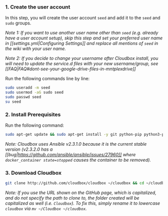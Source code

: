 
###  1. Create the user account  ### 

In this step, you will create the user account `seed` and add it to the `seed` and `sudo` groups.  

_Note 1: If you want to use another user name other than `seed` (e.g. already have a user account setup), skip this step and set your preferred user name in [[settings.yml|Configuring Settings]] and replace all mentions of `seed` in the wiki with your user name._

_Note 2: If you decide to change your username after Cloudbox install, you will need to update the service.d files with your new username/group, see [[FAQ|FAQ#dont-see-your-google-drive-files-in-mntplexdrive]]_

Run the following commands line by line:


```bash
sudo useradd -m seed
sudo usermod -aG sudo seed
sudo passwd seed
su seed
```





### 2. Install Prerequisites  ####

Run the following command:

```bash
sudo apt-get update && sudo apt-get install -y git python-pip python3-pip python-setuptools python3-setuptools && sudo easy_install -U pip && sudo easy_install3 -U pip && sudo python -m pip install ansible==2.3.1.0 requests && sudo python3 -m pip install requests
```

_Note: Cloudbox uses Ansible v2.3.1.0 because it is the current stable version (v2.3.2.0 has a [[bug|https://github.com/ansible/ansible/issues/27960]] where `docker_container state=stopped` causes the container to be removed)._


### 3. Download Cloudbox ### 



 ```bash
git clone http://github.com/cloudbox/cloudbox ~/cloudbox && cd ~/cloudbox
 ```

_Note: If you use the URL shown on the GitHub page, which is capitalized, and do not specify the path to clone to, the folder created will be capitalized as well (i.e. `Cloudbox`). To fix this, simply rename it to lowercase `cloudbox` via `mv ~/Cloudbox ~/cloudbox`._